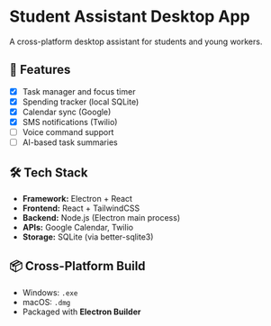 # Student Assistant Desktop App

A cross-platform desktop assistant for students and young workers.

## 🧩 Features
- [x] Task manager and focus timer
- [x] Spending tracker (local SQLite)
- [x] Calendar sync (Google)
- [x] SMS notifications (Twilio)
- [ ] Voice command support
- [ ] AI-based task summaries

## 🛠️ Tech Stack
- **Framework:** Electron + React
- **Frontend:** React + TailwindCSS
- **Backend:** Node.js (Electron main process)
- **APIs:** Google Calendar, Twilio
- **Storage:** SQLite (via better-sqlite3)

## 📦 Cross-Platform Build
- Windows: `.exe`
- macOS: `.dmg`
- Packaged with **Electron Builder**
